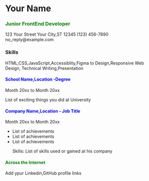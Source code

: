 <!DOCTYPE html>
<html lang="eng">
<head>
<title>CV</title>
</head>
<body>
<div class="main" style="margin: 2px; border-style: none; size: 200px;">
<h1>Your Name</h1>

<h3 style="color: green;">Junior FrontEnd Developer</h3>

<div class="address">
<p>123 Your Street
Your City,ST 12345
(123) 456-7890
no_reply@example.com
</p>
</div>

<div class="skills">
<h3>Skills</h3>
<p>HTML,CSS,JavaScript,Accessiblity,Figma to Design,Responsive Web Design,
Technical Writing,Presentation</p>
</div>

<div class="Education">
<h4 style="color: blue;">School Name,Location -Degree</h4>
<p>Month 20xx to Month 20xx</p>
<p>List of exciting things you did at University</p>
</div>

<div class="Experience">
<h4 style="color: blue;">Company Name,Location - Job Title</h4>
<p>Month 20xx to Month 20xx</p>
<ul>
<li>List of achievements</li>
<li>List of achievements</li>
<li>List of achievements</li>

<p>Skills: List of skills used or gained at his company</p>
</ul>
</div>

<h4 style="color: green;">Across the Internet</h4>
<p>Add ypur Linkedin,GitHub profile links</p>
</div>
</body>
</html>
